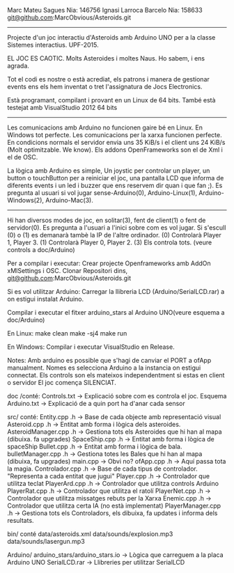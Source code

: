 
Marc Mateu Sagues        Nia: 146756
Ignasi Larroca Barcelo   Nia: 158633
git@github.com:MarcObvious/Asteroids.git

------------------------------------------------------------------------------------------------------------
Projecte d'un joc interactiu d'Asteroids amb Arduino UNO per a la classe Sistemes interactius. UPF-2015.

EL JOC ES CAOTIC. Molts Asteroides i moltes Naus. Ho sabem, i ens agrada.

Tot el codi es nostre o està acrediat, els patrons i manera de gestionar events ens els hem 
inventat o tret l'assignatura de Jocs Electronics.

Està programant, compilant i provant en un Linux de 64 bits.
També està testejat amb VisualStudio 2012 64 bits 

------------------------------------------------------------------------------------------------------------
Les comunicacions amb Arduino no funcionen gaire bé en Linux. En Windows tot perfecte.
Les comunicacions per la xarxa funcionen perfecte. En condicions normals el servidor envia 
uns 35 KiB/s i el client uns 24 KiB/s (Molt optimitzable. We know). 
Els addons OpenFrameworks son el de Xml i el de OSC.

La lògica amb Arduino es simple, Un joystic per controlar un player, un button o touchButton per
a reiniciar el joc, una pantalla LCD que informa de diferents events i un led i buzzer que 
ens reservem dir quan i que fan ;).
Es pregunta al usuari si vol jugar sense-Arduino(0), Arduino-Linux(1), Arduino-Windows(2), 
Arduino-Mac(3).

------------------------------------------------------------------------------------------------------------
Hi han diversos modes de joc, en solitar(3), fent de client(1) o fent de servidor(0).
Es pregunta a l'usuari a l'inici sobre com es vol jugar. Si s'escull (0) o (1) es demanarà
tambè la IP de l'altre ordinador.
(0) Controlarà Player 1, Player 3.
(1) Controlarà Player 0, Player 2. 
(3) Els controla tots.
(veure controls a doc/Arduino)

Per a compilar i executar:
Crear projecte Openframeworks amb AddOn xMlSettings i OSC.
Clonar Repositori dins, git@github.com:MarcObvious/Asteroids.git

Si es vol utilitzar Arduino: 
Carregar la llibreria LCD (Arduino/SerialLCD.rar) a on estigui instalat Arduino.


Compilar i executar el fitxer arduino_stars al Arduino UNO(veure esquema a doc/Arduino)

En Linux:
make clean
make -sj4 
make run


En Windows:
Compilar i executar VisualStudio en Release.


Notes: 
Amb arduino es possible que s'hagi de canviar el PORT a ofApp manualment.
Nomes es selecciona Arduino a la instancia on estigui connectat.
Els controls son els mateixos independentment si estas en client o servidor
El joc comença SILENCIAT.

doc /conté:
Controls.txt -> Explicació sobre com es controla el joc.
Esquema Arduino.txt -> Explicació de a quin port ha d'anar cada sensor

src/ conté:
Entity.cpp .h -> Base de cada objecte amb representació visual
Asteroid.cpp .h   -> Entitat amb forma i lògica dels asteroides.
AsteroidManager.cpp .h   -> Gestiona tots els Asteroides que hi han al mapa (dibuixa. fa upgrades)
SpaceShip.cpp .h -> Entitat amb forma i lògica de spaceShip
Bullet.cpp .h -> Entitat amb forma i lògica de bala.
bulletManager.cpp .h -> Gestiona totes les Bales que hi han al mapa (dibuixa, fa upgrades)
main.cpp -> Obvi no?
ofApp.cpp .h -> Aquí passa tota la magia.
Controlador.cpp .h -> Base de cada tipus de controlador. "Representa a cada entitat que jugui"
Player.cpp .h -> Controlador que utilitza teclat
PlayerArd.cpp .h -> Controlador que utilitza controls Arduino
PlayerRat.cpp .h -> Controlador que utilitza el ratolí 
PlayerNet.cpp .h -> Controlador que utilitza missatges rebuts per la Xarxa
Enemic.cpp .h -> Controlador que utilitza certa IA (no està implementat)
PlayerManager.cpp .h -> Gestiona tots els Controladors, els dibuixa, fa updates i informa dels resultats.


bin/ conté
data/asteroids.xml
data/sounds/explosion.mp3
data/sounds/lasergun.mp3

Arduino/
arduino_stars/arduino_stars.io -> Lògica que carreguem a la placa Arduino UNO
SerialLCD.rar -> Llibreries per utilitzar SerialLCD


